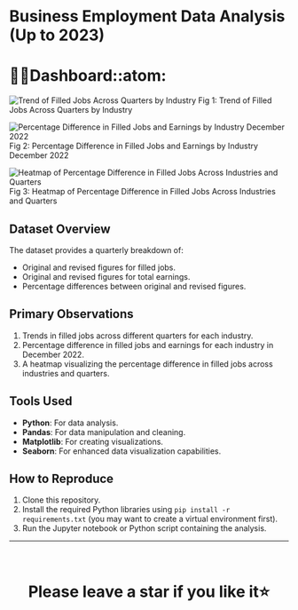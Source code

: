 # Business Employment Data Analysis (Up to 2023)

# :man_student:Dashboard::atom:
![Trend of Filled Jobs Across Quarters by Industry](https://github.com/farhansadeed/Python-Business-Employment-Data-Analysis/blob/main/trend_filled_jobs.png)
                                                   Fig 1: Trend of Filled Jobs Across Quarters by Industry

![Percentage Difference in Filled Jobs and Earnings by Industry December 2022](https://github.com/farhansadeed/Python-Business-Employment-Data-Analysis/blob/main/percentage_difference_dec_2022.png)
                                                  Fig 2: Percentage Difference in Filled Jobs and Earnings by Industry December 2022


![Heatmap of Percentage Difference in Filled Jobs Across Industries and Quarters](https://github.com/farhansadeed/Python-Business-Employment-Data-Analysis/blob/main/heatmap_filled_jobs_difference.png)
                                                  Fig 3: Heatmap of Percentage Difference in Filled Jobs Across Industries and Quarters

## Dataset Overview

The dataset provides a quarterly breakdown of:
- Original and revised figures for filled jobs.
- Original and revised figures for total earnings.
- Percentage differences between original and revised figures.

## Primary Observations

1. Trends in filled jobs across different quarters for each industry.
2. Percentage difference in filled jobs and earnings for each industry in December 2022.
3. A heatmap visualizing the percentage difference in filled jobs across industries and quarters.

## Tools Used

- **Python**: For data  analysis.
- **Pandas**: For data manipulation and cleaning.
- **Matplotlib**: For creating visualizations.
- **Seaborn**: For enhanced data visualization capabilities.

## How to Reproduce

1. Clone this repository.
2. Install the required Python libraries using `pip install -r requirements.txt` (you may want to create a virtual environment first).
3. Run the Jupyter notebook or Python script containing the analysis.


<hr />
<br />

# <div align="center">Please leave a star if you like it⭐️</div>
